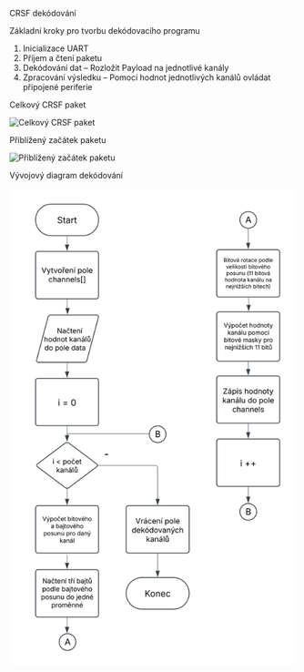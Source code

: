 CRSF dekódování

Základní kroky pro tvorbu dekódovacího programu
1.	Inicializace UART
2.	Příjem a čtení paketu 
3.	Dekódování dat – Rozložit Payload na jednotlivé kanály
4.  Zpracování výsledku – Pomocí hodnot jednotlivých kanálů ovládat připojené periferie

Celkový CRSF paket

![Celkový CRSF paket](Celkovy_CRSF.png)

Přiblížený začátek paketu

![Přiblížený začátek paketu](Priblizeny_CRSF.png)

Vývojový diagram dekódování

![Vývojový diagram dekódování](diagram_dekodovani.svg)
